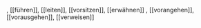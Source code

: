 , [[führen]], [[leiten]], [[vorsitzen]], [[erwähnen]]
, [[vorangehen]], [[vorausgehen]], [[verweisen]]
